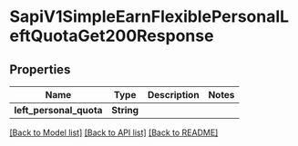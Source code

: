 # SapiV1SimpleEarnFlexiblePersonalLeftQuotaGet200Response

## Properties

Name | Type | Description | Notes
------------ | ------------- | ------------- | -------------
**left_personal_quota** | **String** |  | 

[[Back to Model list]](../README.md#documentation-for-models) [[Back to API list]](../README.md#documentation-for-api-endpoints) [[Back to README]](../README.md)


